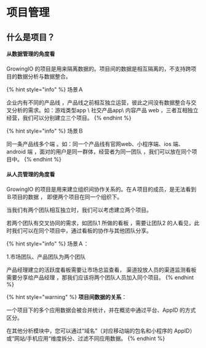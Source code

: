 # 项目管理

## 什么是项目？ 

#### 从数据管理的角度看

GrowingIO 的项目是用来隔离数据的。项目间的数据是相互隔离的，不支持跨项目的数据分析与数据整合。

{% hint style="info" %}
场景Ａ

企业内有不同的产品线 ，产品线之前相互独立运营，彼此之间没有数据整合与交叉分析的需求。如：游戏类型app  \ 社交产品app\  内容产品 web ，三者互相独立经营，我们可以分别建立三个项目。
{% endhint %}

{% hint style="info" %}
场景Ｂ

同一条产品线多个端 。如：同一个产品线有官网web、小程序端、ios 端、android 端 ，面对的用户是同一群体，经营者为同一团队 ，我们可以放在同个项目中。 
{% endhint %}

#### 从人员管理的角度看

GrowingIO 的项目是用来建立组织间协作关系的。在Ａ项目的成员，是无法看到Ｂ项目的数据 ， 即便两个项目在同一个组织下。

当我们有两个团队相互独立时，我们可以考虑建立两个项目。

若两个团队有交叉协同的需求，如团队1 所做的看板 ，需要让团队2 的人看见，此时我们可以在同个项目中，通过看板的协作与其他团队分享。

{% hint style="info" %}
场景Ａ： 

1.市场团队、产品团队为两个团队

产品经理建立的活跃度看板需要让市场总监查看， 渠道投放人员的渠道监测看板需要分享给产品经理 ，那我们应该将两个团队人员加入同个项目。
{% endhint %}

{% hint style="warning" %}
**项目间数据的关系**：

一个项目下的多个应用数据会被合并统计，并在概览中通过平台、AppID 的方式区分。

在其他分析模块中，您可以通过“域名”（对应移动端的包名和小程序的 AppID）或“网站/手机应用“维度拆分、过滤不同应用数据。
{% endhint %}



## 

 





